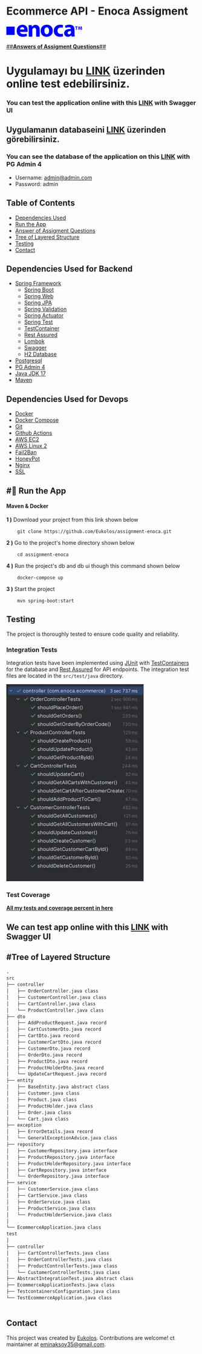 # Ecommerce API - Enoca Assigment

<img src="image/photo.png" alt="feature"/>

[##**Answers of Assigment Questions**##](https://github.com/Eukolos/assignment-enoca/blob/main/ANSWER.md)

# Uygulamayı bu [LINK](http://18.184.3.87:8080/api/v1/swagger-ui/index.html) üzerinden online test edebilirsiniz.
### You can test the application online with this [LINK](http://18.184.3.87:8080/api/v1/swagger-ui/index.html) with Swagger UI

## Uygulamanın databaseini [LINK](http://18.184.3.87:5050) üzerinden görebilirsiniz. 
### You can see the database of the application on this [LINK](http://18.184.3.87:5050) with PG Admin 4
  - Username: admin@admin.com
  - Password: admin

## Table of Contents

- [Dependencies Used](#dependencies-used)
- [Run the App](#🔨-run-the-app)
- [Answer of Assigment Questions](https://github.com/Eukolos/assignment-enoca/blob/main/ANSWER.md)
- [Tree of Layered Structure](#tree-of-layered-structure)
- [Testing](#testing)
- [Contact](#contact)


## Dependencies Used for Backend
- [Spring Framework](https://docs.spring.io/spring-framework/docs/current/reference/html/)
    - [Spring Boot](https://spring.io/projects/spring-boot)
    - [Spring Web](https://docs.spring.io/spring-framework/docs/3.2.x/spring-framework-reference/html/mvc.html)
    - [Spring JPA](https://spring.io/projects/spring-data-jpa)
    - [Spring Validation](https://docs.spring.io/spring-framework/docs/4.1.x/spring-framework-reference/html/validation.html)
    - [Spring Actuator](https://spring.io/guides/gs/actuator-service)
    - [Spring Test](https://docs.spring.io/spring-boot/docs/1.5.2.RELEASE/reference/html/boot-features-testing.html)
    - [TestContainer](https://testcontainers.com/)
    - [Rest Assured](https://rest-assured.io/)
    - [Lombok](https://projectlombok.org/)
    - [Swagger](https://springdoc.org//)
    - [H2 Database](https://www.h2database.com/html/main.html)
- [Postgresql](https://www.postgresql.org/)
- [PG Admin 4](https://www.pgadmin.org/docs/)
- [Java JDK 17](https://docs.oracle.com/en/java/javase/17/docs/api/index.html)
- [Maven](https://maven.apache.org/)

## Dependencies Used for Devops
- [Docker](https://www.docker.com/)
- [Docker Compose](https://docs.docker.com/compose/)
- [Git](https://git-scm.com/)
- [Github Actions](https://docs.github.com/en/actions)
- [AWS EC2](https://aws.amazon.com/ec2/)
- [AWS Linux 2](https://aws.amazon.com/amazon-linux-2/)
- [Fail2Ban](https://www.fail2ban.org/wiki/index.php/Main_Page)
- [HoneyPot](https://www.honeynet.org/)
- [Nginx](https://www.nginx.com/)
- [SSL](https://www.ssl.com/)


## #🔨 Run the App

#### Maven & Docker

<b>1 )</b> Download your project from this link shown below
```
    git clone https://github.com/Eukolos/assignment-enoca.git
```

<b>2 )</b> Go to the project's home directory shown below
```
    cd assignment-enoca
```
<b>4 )</b> Run the project's db and db ui though this command shown below
```
    docker-compose up
```

<b>3 )</b> Start the project
```
    mvn spring-boot:start
```

## Testing

The project is thoroughly tested to ensure code quality and reliability.

### Integration Tests

Integration tests have been implemented using [JUnit](https://junit.org/) with [TestContainers](https://www.testcontainers.org/) for the database and [Rest Assured](https://rest-assured.io/) for API endpoints. The integration test files are located in the `src/test/java` directory.

<img src="image/tests.jpg" alt="feature"/>

### Test Coverage

[**All my tests and coverage percent in here**](https://raw.githack.com/Eukolos/assignment-enoca/main/htmlReport/index.html)

## We can test app online with this [LINK](http://18.184.3.87:8080/api/v1/swagger-ui/index.html) with Swagger UI

## #Tree of Layered Structure

```txt
.
src
├── controller
│   ├── OrderController.java class
│   ├── CustomerController.java class
│   ├── CartController.java class
│   └── ProductController.java class
├── dto
│   ├── AddProductRequest.java record
│   ├── CartCustomerDto.java record
│   ├── CartDto.java record
│   ├── CustomerCartDto.java record
│   ├── CustomerDto.java record
│   ├── OrderDto.java record
│   ├── ProductDto.java record
│   ├── ProductHolderDto.java record
│   └── UpdateCartRequest.java record
├── entity
│   ├── BaseEntity.java abstract class
│   ├── Customer.java class
│   ├── Product.java class
│   ├── ProductHolder.java class
│   ├── Order.java class
│   └── Cart.java class
├── exception
│   ├── ErrorDetails.java record
│   └── GeneralExceptionAdvice.java class
├── repository
│   ├── CustomerRepository.java interface
│   ├── ProductRepository.java interface
│   ├── ProductHolderRepository.java interface
│   ├── CartRepository.java interface
│   └── OrderRepository.java interface
├── service
│   ├── CustomerService.java class
│   ├── CartService.java class
│   ├── OrderService.java class
│   ├── ProductService.java class
│   └── ProductHolderService.java class
│  
└── EcommerceApplication.java class
test
│
├── controller
│   ├── CartControllerTests.java class
│   ├── OrderControllerTests.java class
│   ├── ProductControllerTests.java class
│   └── CustomerControllerTests.java class
├── AbstractIntegrationTest.java abstract class
├── EcommerceApplicationTests.java class
├── TestcontainersConfiguration.java class
└── TestEcommerceApplication.java class
  
```


## Contact

This project was created by [Eukolos](https://github.com/Eukolos). Contributions are welcome!
 ct maintainer at eminaksoy35@gmail.com.

